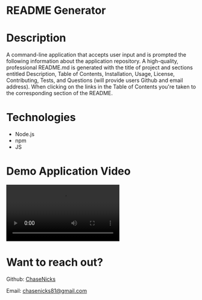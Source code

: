 # README Generator

# Description

A command-line application that accepts user input and is prompted the following information about the 
application repository. A high-quality, professional README.md is generated with the title of project and 
sections entitled Description, Table of Contents, Installation, Usage, License, Contributing, Tests, and 
Questions (will provide users Github and email address). When clicking on the links in the Table of Contents
you're taken to the corresponding section of the README.

# Technologies

  * Node.js
  * npm
  * JS

# Demo Application Video

![Demo](./demo_vid/demo_vid.mp4)

# Want to reach out?

Github: [ChaseNicks](https://github.com/ChaseNicks)

Email: chasenicks81@gmail.com